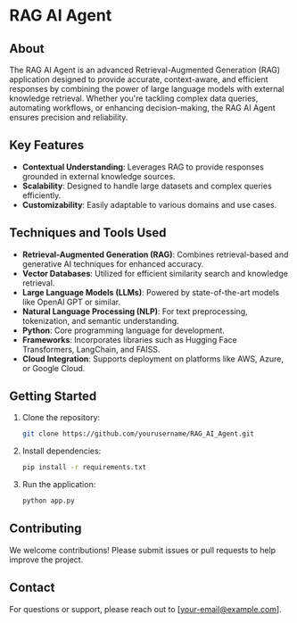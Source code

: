 # RAG AI Agent

## About
The RAG AI Agent is an advanced Retrieval-Augmented Generation (RAG) application designed to provide accurate, context-aware, and efficient responses by combining the power of large language models with external knowledge retrieval. Whether you're tackling complex data queries, automating workflows, or enhancing decision-making, the RAG AI Agent ensures precision and reliability.

## Key Features
- **Contextual Understanding**: Leverages RAG to provide responses grounded in external knowledge sources.
- **Scalability**: Designed to handle large datasets and complex queries efficiently.
- **Customizability**: Easily adaptable to various domains and use cases.

## Techniques and Tools Used
- **Retrieval-Augmented Generation (RAG)**: Combines retrieval-based and generative AI techniques for enhanced accuracy.
- **Vector Databases**: Utilized for efficient similarity search and knowledge retrieval.
- **Large Language Models (LLMs)**: Powered by state-of-the-art models like OpenAI GPT or similar.
- **Natural Language Processing (NLP)**: For text preprocessing, tokenization, and semantic understanding.
- **Python**: Core programming language for development.
- **Frameworks**: Incorporates libraries such as Hugging Face Transformers, LangChain, and FAISS.
- **Cloud Integration**: Supports deployment on platforms like AWS, Azure, or Google Cloud.

## Getting Started
1. Clone the repository:
   ```bash
   git clone https://github.com/yourusername/RAG_AI_Agent.git
   ```
2. Install dependencies:
   ```bash
   pip install -r requirements.txt
   ```
3. Run the application:
   ```bash
   python app.py
   ```

## Contributing
We welcome contributions! Please submit issues or pull requests to help improve the project.

## Contact
For questions or support, please reach out to [your-email@example.com].
